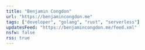 ```yaml
---
title: "Benjamin Congdon"
url: "https://benjamincongdon.me"
tags: ["developer", "golang", "rust", "serverless"]
updatesFeed: "https://benjamincongdon.me/feed.xml"
nsfw: false
rss: true
---
```

